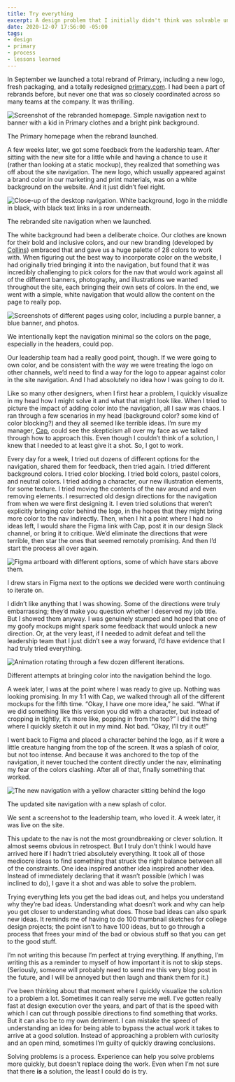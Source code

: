 ```yaml
---
title: Try everything
excerpt: A design problem that I initially didn't think was solvable until I actually tried to solve it.
date: 2020-12-07 17:56:00 -05:00
tags:
- design
- primary
- process
- lessons learned
---
```


In September we launched a total rebrand of Primary, including a new logo, fresh packaging, and a totally redesigned [primary.com](http://primary.com). I had been a part of rebrands before, but never one that was so closely coordinated across so many teams at the company. It was thrilling.

<div class="jh-text-cms__img jh-text-cms__img--full-width">
  <img src="/uploads/try-everything-primary-homepage.jpg" alt="Screenshot of the rebranded homepage. Simple navigation next to banner with a kid in Primary clothes and a bright pink background.">
  <p class="jh-text-cms__img__caption">The Primary homepage when the rebrand launched.</p>
</div>

A few weeks later, we got some feedback from the leadership team. After sitting with the new site for a little while and having a chance to use it (rather than looking at a static mockup), they realized that something was off about the site navigation. The new logo, which usually appeared against a brand color in our marketing and print materials, was on a white background on the website. And it just didn’t feel right.

<div class="jh-text-cms__img jh-text-cms__img--full-width">
  <img src="/uploads/try everything - primary nav original.jpg" alt="Close-up of the desktop navigation. White background, logo in the middle in black, with black text links in a row underneath.">
  <p class="jh-text-cms__img__caption">The rebranded site navigation when we launched.</p>
</div>

The white background had been a deliberate choice. Our clothes are known for their bold and inclusive colors, and our new branding (developed by [Collins](http://wearecollins.com)) embraced that and gave us a huge palette of 28 colors to work with. When figuring out the best way to incorporate color on the website, I had originally tried bringing it into the navigation, but found that it was incredibly challenging to pick colors for the nav that would work against all of the different banners, photography, and illustrations we wanted throughout the site, each bringing their own sets of colors. In the end, we went with a simple, white navigation that would allow the content on the page to really pop.

<div class="jh-text-cms__img jh-text-cms__img--full-width">
  <img src="/uploads/try-everything-color-examples.jpg" alt="Screenshots of different pages using color, including a purple banner, a blue banner, and photos.">
  <p class="jh-text-cms__img__caption">We intentionally kept the navigation minimal so the colors on the page, especially in the headers, could pop.</p>
</div>

Our leadership team had a really good point, though. If we were going to own color, and be consistent with the way we were treating the logo on other channels, we’d need to find a way for the logo to appear against color in the site navigation. And I had absolutely no idea how I was going to do it.

Like so many other designers, when I first hear a problem, I quickly visualize in my head how I might solve it and what that might look like. When I tried to picture the impact of adding color into the navigation, all I saw was chaos. I ran through a few scenarios in my head (background color? some kind of color blocking?) and they all seemed like terrible ideas. I’m sure my manager, [Cap](http://capwatkins.com), could see the skepticism all over my face as we talked through how to approach this. Even though I couldn’t think of a solution, I knew that I needed to at least give it a shot. So, I got to work.

Every day for a week, I tried out dozens of different options for the navigation, shared them for feedback, then tried again. I tried different background colors. I tried color blocking. I tried bold colors, pastel colors, and neutral colors. I tried adding a character, our new illustration elements, for some texture. I tried moving the contents of the nav around and even removing elements. I resurrected old design directions for the navigation from when we were first designing it. I even tried solutions that weren’t explicitly bringing color behind the logo, in the hopes that they might bring more color to the nav indirectly. Then, when I hit a point where I had no ideas left, I would share the Figma link with Cap, post it in our design Slack channel, or bring it to critique. We’d eliminate the directions that were terrible, then star the ones that seemed remotely promising. And then I’d start the process all over again.

<div class="jh-text-cms__img jh-text-cms__img--full-width">
  <img src="/uploads/try everything - starring.jpg" alt="Figma artboard with different options, some of which have stars above them.">
  <p class="jh-text-cms__img__caption">I drew stars in Figma next to the options we decided were worth continuing to iterate on.</p>
</div>

I didn’t like anything that I was showing. Some of the directions were truly embarrassing; they’d make you question whether I deserved my job title. But I showed them anyway. I was genuinely stumped and hoped that one of my goofy mockups might spark some feedback that would unlock a new direction. Or, at the very least, if I needed to admit defeat and tell the leadership team that I just didn’t see a way forward, I’d have evidence that I had truly tried everything.

<div class="jh-text-cms__img jh-text-cms__img--full-width">
  <img src="/uploads/try everything - all the things.gif" alt="Animation rotating through a few dozen different iterations.">
  <p class="jh-text-cms__img__caption">Different attempts at bringing color into the navigation behind the logo.</p>
</div>

A week later, I was at the point where I was ready to give up. Nothing was looking promising. In my 1:1 with Cap, we walked through all of the different mockups for the fifth time. “Okay, I have one more idea,” he said. “What if we did something like this version you did with a character, but instead of cropping in tightly, it’s more like, popping in from the top?” I did the thing where I quickly sketch it out in my mind. Not bad. “Okay, I’ll try it out!”

I went back to Figma and placed a character behind the logo, as if it were a little creature hanging from the top of the screen. It was a splash of color, but not too intense. And because it was anchored to the top of the navigation, it never touched the content directly under the nav, eliminating my fear of the colors clashing. After all of that, finally something that worked.

<div class="jh-text-cms__img jh-text-cms__img--full-width">
  <img src="/uploads/try everything - primary nav with character.jpg" alt="The new navigation with a yellow character sitting behind the logo">
  <p class="jh-text-cms__img__caption">The updated site navigation with a new splash of color.</p>
</div>

We sent a screenshot to the leadership team, who loved it. A week later, it was live on the site.

This update to the nav is not the most groundbreaking or clever solution. It almost seems obvious in retrospect. But I truly don’t think I would have arrived here if I hadn’t tried absolutely everything. It took all of those mediocre ideas to find something that struck the right balance between all of the constraints. One idea inspired another idea inspired another idea. Instead of immediately declaring that it wasn’t possible (which I was inclined to do), I gave it a shot and was able to solve the problem.

Trying everything lets you get the bad ideas out, and helps you understand why they’re bad ideas. Understanding what doesn’t work and why can help you get closer to understanding what does. Those bad ideas can also spark new ideas. It reminds me of having to do 100 thumbnail sketches for college design projects; the point isn’t to have 100 ideas, but to go through a process that frees your mind of the bad or obvious stuff so that you can get to the good stuff.

I’m not writing this because I’m perfect at trying everything. If anything, I’m writing this as a reminder to myself of how important it is not to skip steps. (Seriously, someone will probably need to send me this very blog post in the future, and I will be annoyed but then laugh and thank them for it.)

I’ve been thinking about that moment where I quickly visualize the solution to a problem a lot. Sometimes it can really serve me well. I’ve gotten really fast at design execution over the years, and part of that is the speed with which I can cut through possible directions to find something that works. But it can also be to my own detriment. I can mistake the speed of understanding an idea for being able to bypass the actual work it takes to arrive at a good solution. Instead of approaching a problem with curiosity and an open mind, sometimes I’m guilty of quickly drawing conclusions.

Solving problems is a process. Experience can help you solve problems more quickly, but doesn’t replace doing the work. Even when I’m not sure that there **is** a solution, the least I could do is try.
